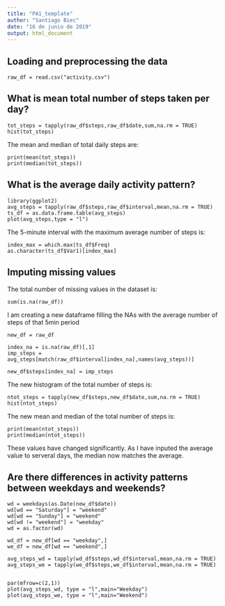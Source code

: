 ```yaml
---
title: "PA1_template"
author: "Santiago Biec"
date: "16 de junio de 2019"
output: html_document
---
```


## Loading and preprocessing the data

```{r, echo=TRUE}
raw_df = read.csv("activity.csv")

```

## What is mean total number of steps taken per day?


```{r , echo=TRUE}
tot_steps = tapply(raw_df$steps,raw_df$date,sum,na.rm = TRUE)
hist(tot_steps)
```

The mean and median of total daily steps are:

```{r , echo=TRUE}
print(mean(tot_steps))
print(median(tot_steps))

```

## What is the average daily activity pattern?

```{r , echo=TRUE}
library(ggplot2)
avg_steps = tapply(raw_df$steps,raw_df$interval,mean,na.rm = TRUE)
ts_df = as.data.frame.table(avg_steps)
plot(avg_steps,type = "l")
```

The 5-minute interval with the maximum average number of steps is:

```{r , echo=TRUE}
index_max = which.max(ts_df$Freq)
as.character(ts_df$Var1)[index_max]
```

## Imputing missing values
The total number of missing values in the dataset is:

```{r , echo=TRUE}
sum(is.na(raw_df))
```

I am creating a new dataframe filling the NAs with the average number of steps
of that 5min period

```{r , echo=TRUE}
new_df = raw_df

index_na = is.na(raw_df)[,1]
imp_steps = avg_steps[match(raw_df$interval[index_na],names(avg_steps))]

new_df$steps[index_na] = imp_steps

```


The new histogram of the total number of steps is:

```{r , echo=TRUE}
ntot_steps = tapply(new_df$steps,new_df$date,sum,na.rm = TRUE)
hist(ntot_steps)
```

The new mean and median of the total number of steps is:

```{r , echo=TRUE}
print(mean(ntot_steps))
print(median(ntot_steps))

```

These values have changed significantly. As I have inputed the average value to 
serveral days, the median now matches the average.

## Are there differences in activity patterns between weekdays and weekends?

```{r , echo=TRUE}
wd = weekdays(as.Date(new_df$date))
wd[wd == "Saturday"] = "weekend"
wd[wd == "Sunday"] = "weekend"
wd[wd != "weekend"] = "weekday"
wd = as.factor(wd)

wd_df = new_df[wd == "weekday",]
we_df = new_df[wd == "weekend",]    

avg_steps_wd = tapply(wd_df$steps,wd_df$interval,mean,na.rm = TRUE)
avg_steps_we = tapply(we_df$steps,we_df$interval,mean,na.rm = TRUE)


par(mfrow=c(2,1))
plot(avg_steps_wd, type = "l",main="Weekday")
plot(avg_steps_we, type = "l",main="Weekend")

```
